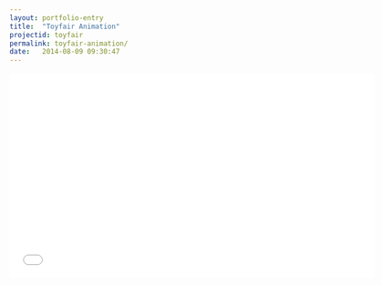 ```yaml
---
layout: portfolio-entry
title:  "Toyfair Animation"
projectid: toyfair
permalink: toyfair-animation/
date:   2014-08-09 09:30:47
---
```


<div class="videoWrapper">
    <!-- Copy & Pasted from YouTube -->
    <iframe width="640" height="360" src="//www.youtube.com/embed/dn874Z7-wUE" frameborder="0" allowfullscreen></iframe>
</div>